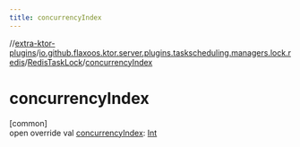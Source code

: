 ```yaml
---
title: concurrencyIndex
---
```

//[extra-ktor-plugins](../../../index.md)/[io.github.flaxoos.ktor.server.plugins.taskscheduling.managers.lock.redis](../index.md)/[RedisTaskLock](index.md)/[concurrencyIndex](concurrency-index.md)



# concurrencyIndex



[common]\
open override val [concurrencyIndex](concurrency-index.md): [Int](https://kotlinlang.org/api/latest/jvm/stdlib/kotlin/-int/index.md)




